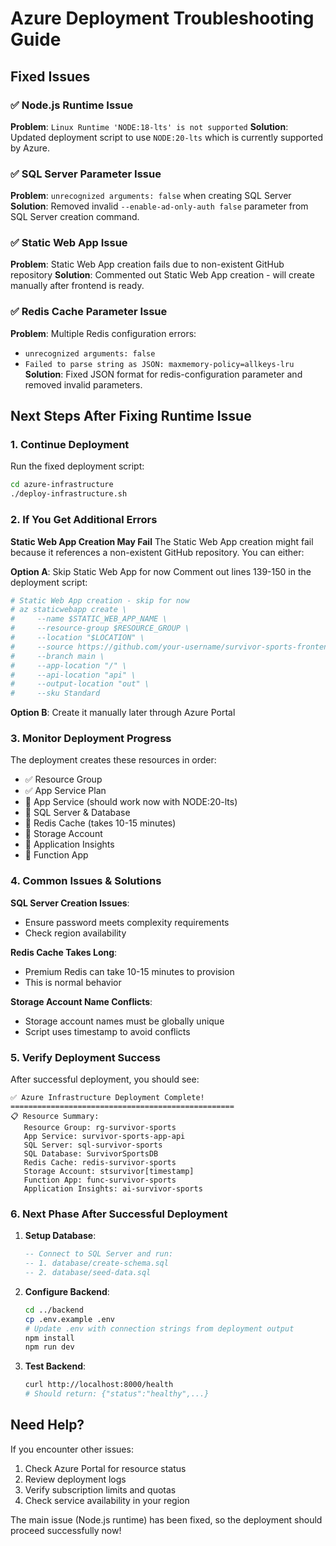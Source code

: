 # Azure Deployment Troubleshooting Guide

## Fixed Issues

### ✅ Node.js Runtime Issue
**Problem**: `Linux Runtime 'NODE:18-lts' is not supported`
**Solution**: Updated deployment script to use `NODE:20-lts` which is currently supported by Azure.

### ✅ SQL Server Parameter Issue
**Problem**: `unrecognized arguments: false` when creating SQL Server
**Solution**: Removed invalid `--enable-ad-only-auth false` parameter from SQL Server creation command.

### ✅ Static Web App Issue
**Problem**: Static Web App creation fails due to non-existent GitHub repository
**Solution**: Commented out Static Web App creation - will create manually after frontend is ready.

### ✅ Redis Cache Parameter Issue
**Problem**: Multiple Redis configuration errors:
- `unrecognized arguments: false`
- `Failed to parse string as JSON: maxmemory-policy=allkeys-lru`
**Solution**: Fixed JSON format for redis-configuration parameter and removed invalid parameters.

## Next Steps After Fixing Runtime Issue

### 1. Continue Deployment
Run the fixed deployment script:
```bash
cd azure-infrastructure
./deploy-infrastructure.sh
```

### 2. If You Get Additional Errors

**Static Web App Creation May Fail**
The Static Web App creation might fail because it references a non-existent GitHub repository. You can either:

**Option A**: Skip Static Web App for now
Comment out lines 139-150 in the deployment script:
```bash
# Static Web App creation - skip for now
# az staticwebapp create \
#     --name $STATIC_WEB_APP_NAME \
#     --resource-group $RESOURCE_GROUP \
#     --location "$LOCATION" \
#     --source https://github.com/your-username/survivor-sports-frontend \
#     --branch main \
#     --app-location "/" \
#     --api-location "api" \
#     --output-location "out" \
#     --sku Standard
```

**Option B**: Create it manually later through Azure Portal

### 3. Monitor Deployment Progress

The deployment creates these resources in order:
- ✅ Resource Group 
- ✅ App Service Plan
- 🔄 App Service (should work now with NODE:20-lts)
- 🔄 SQL Server & Database
- 🔄 Redis Cache (takes 10-15 minutes)
- 🔄 Storage Account
- 🔄 Application Insights
- 🔄 Function App

### 4. Common Issues & Solutions

**SQL Server Creation Issues**:
- Ensure password meets complexity requirements
- Check region availability

**Redis Cache Takes Long**:
- Premium Redis can take 10-15 minutes to provision
- This is normal behavior

**Storage Account Name Conflicts**:
- Storage account names must be globally unique
- Script uses timestamp to avoid conflicts

### 5. Verify Deployment Success

After successful deployment, you should see:
```
✅ Azure Infrastructure Deployment Complete!
==================================================
📋 Resource Summary:
   Resource Group: rg-survivor-sports
   App Service: survivor-sports-app-api
   SQL Server: sql-survivor-sports
   SQL Database: SurvivorSportsDB
   Redis Cache: redis-survivor-sports
   Storage Account: stsurvivor[timestamp]
   Function App: func-survivor-sports
   Application Insights: ai-survivor-sports
```

### 6. Next Phase After Successful Deployment

1. **Setup Database**:
   ```sql
   -- Connect to SQL Server and run:
   -- 1. database/create-schema.sql
   -- 2. database/seed-data.sql
   ```

2. **Configure Backend**:
   ```bash
   cd ../backend
   cp .env.example .env
   # Update .env with connection strings from deployment output
   npm install
   npm run dev
   ```

3. **Test Backend**:
   ```bash
   curl http://localhost:8000/health
   # Should return: {"status":"healthy",...}
   ```

## Need Help?

If you encounter other issues:
1. Check Azure Portal for resource status
2. Review deployment logs
3. Verify subscription limits and quotas
4. Check service availability in your region

The main issue (Node.js runtime) has been fixed, so the deployment should proceed successfully now!